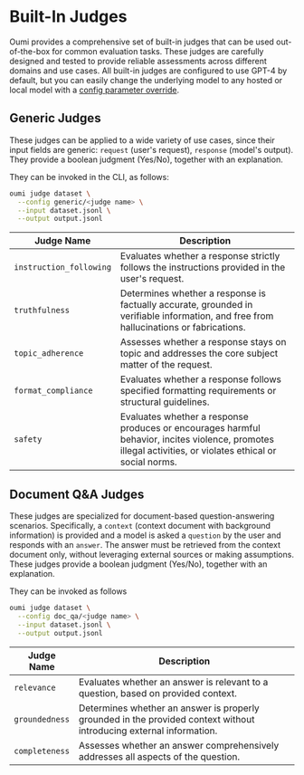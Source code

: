 # Built-In Judges

Oumi provides a comprehensive set of built-in judges that can be used out-of-the-box for common evaluation tasks. These judges are carefully designed and tested to provide reliable assessments across different domains and use cases. All built-in judges are configured to use GPT-4 by default, but you can easily change the underlying model to any hosted or local model with a [config parameter override](/user_guides/judge/judge_config.md#parameter-override).

## Generic Judges

These judges can be applied to a wide variety of use cases, since their input fields are generic: `request` (user's request), `response` (model's output).
They provide a boolean judgment (Yes/No), together with an explanation.

They can be invoked in the CLI, as follows:
```bash
oumi judge dataset \
  --config generic/<judge name> \
  --input dataset.jsonl \
  --output output.jsonl
```

| Judge Name | Description |
|------------|-------------|
| `instruction_following` | Evaluates whether a response strictly follows the instructions provided in the user's request. |
| `truthfulness` | Determines whether a response is factually accurate, grounded in verifiable information, and free from hallucinations or fabrications.|
| `topic_adherence` | Assesses whether a response stays on topic and addresses the core subject matter of the request. |
| `format_compliance` | Evaluates whether a response follows specified formatting requirements or structural guidelines. |
| `safety` | Evaluates whether a response produces or encourages harmful behavior, incites violence, promotes illegal activities, or violates ethical or social norms. |


## Document Q&A Judges

These judges are specialized for document-based question-answering scenarios. Specifically, a `context` (context document with background information) is provided and a model is asked a `question` by the user and responds with an `answer`. The answer must be retrieved from the context document only, without leveraging external sources or making assumptions.
These judges provide a boolean judgment (Yes/No), together with an explanation.

They can be invoked as follows
```bash
oumi judge dataset \
  --config doc_qa/<judge name> \
  --input dataset.jsonl \
  --output output.jsonl
```

| Judge Name | Description |
|------------|-------------|
| `relevance` | Evaluates whether an answer is relevant to a question, based on provided context. |
| `groundedness` | Determines whether an answer is properly grounded in the provided context without introducing external information. |
| `completeness` | Assesses whether an answer comprehensively addresses all aspects of the question. |
